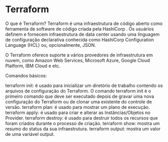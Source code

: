 # Terraform

O que é Terraform?
Terraform é uma infraestrutura de código aberto como ferramenta de software de código criada pela HashiCorp . Os usuários definem e fornecem infraestrutura de data center usando uma linguagem de configuração declarativa conhecida como HashiCorp Configuration Language (HCL) ou, opcionalmente, JSON.

O Terraform oferece suporte a vários provedores de infraestrutura em nuvem, como Amazon Web Services, Microsoft Azure, Google Cloud Platform, IBM Cloud e etc.

Comandos básicos:

terraform init: é usado para inicializar um diretório de trabalho contendo os arquivos de configuração do Terraform. O comando terraform init é o primeiro comando que deve ser executado depois de gravar uma nova configuração do Terraform ou de clonar uma existente do controle de versão.
terraform plan: é usado para mostrar um plano de execução.
terraform apply: é usado para criar e alterar as Instâncias/Objetos no Provider.
terraform destroy: é usado para destruir todos os recursos que foram criados durante o processo de criação.
terraform show: mostra um resumo do status da sua infraestrutura.
terraform output: mostra um valor de uma variável output.
